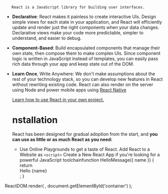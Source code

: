        React is a JavaScript library for building user interfaces.

* **Declarative**: React makes it painless to create interactive UIs. Design simple views for each state in your application, and React will efficiently update and render just the right components when your data changes. Declarative views make your code more predictable, simpler to understand, and easier to debug.

* **Component-Based**: Build encapsulated components that manage their own state, then compose them to make complex UIs. Since component logic is written in JavaScript instead of templates, you can easily pass rich data through your app and keep state out of the DOM.

* **Learn Once**, Write Anywhere: We don't make assumptions about the rest of your technology stack, so you can develop new features in React without rewriting existing code. React can also render on the server using Node and power mobile apps using [React Native](https://facebook.github.io/react-native/)
 
  [Learn how to use React in your own project.]()

  # **nstallation**

   React has been designed for gradual adoption from the start, and **you can use as little or as much React as you need:**

   * Use Online Playgrounds to get a taste of React.
   Add React to a Website as `<script>`
Create a New React App if you're looking for a powerful JavaScript toolchainfunction HelloMessage({ name }) {
  return <div>Hello {name}</div>;
}

ReactDOM.render(
  <HelloMessage name="Taylor" />,
  document.getElementById('container')
); 